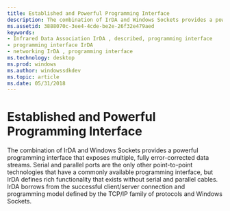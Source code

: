 ```yaml
---
title: Established and Powerful Programming Interface
description: The combination of IrDA and Windows Sockets provides a powerful programming interface that exposes multiple, fully error-corrected data streams.
ms.assetid: 3888070c-3ee4-4cde-be2e-26f32e479aed
keywords:
- Infrared Data Association IrDA , described, programming interface
- programming interface IrDA
- networking IrDA , programming interface
ms.technology: desktop
ms.prod: windows
ms.author: windowssdkdev
ms.topic: article
ms.date: 05/31/2018
---
```


# Established and Powerful Programming Interface

The combination of IrDA and Windows Sockets provides a powerful programming interface that exposes multiple, fully error-corrected data streams. Serial and parallel ports are the only other point-to-point technologies that have a commonly available programming interface, but IrDA defines rich functionality that exists without serial and parallel cables. IrDA borrows from the successful client/server connection and programming model defined by the TCP/IP family of protocols and Windows Sockets.

 

 




